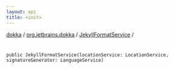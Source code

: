 ```yaml
---
layout: api
title: <init>
---
```

[dokka](../../index.html) / [org.jetbrains.dokka](../index.html) / [JekyllFormatService](index.html) / [<init>](_init_.html)


# <init>


```
public JekyllFormatService(locationService: LocationService, signatureGenerator: LanguageService)
```
